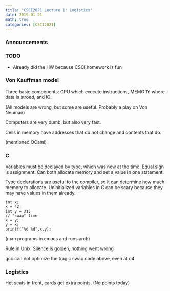 ```yaml
---
title: "CSCI2021 Lecture 1: Logistics"
date: 2019-01-21
math: true 
categories: [CSCI2021]
---
```


### Announcements

### TODO

- Already did the HW because CSCI homework is fun

### Von Kauffman model

Three basic components: CPU which execute instructions, MEMORY where data is stroed, and IO.

(All models are wrong, but some are useful. Probably a play on Von Neuman)

Computers are very dumb, but also very fast.

Cells in memory have addresses that do not change and contents that do.

(mentioned OCaml)

### C 

Variables must be declayed by type, which was new at the time. Equal sign is assignment. Can both allocate memory and set a value in one statement.

Type declarations are useful to the compiler, so it can determine how much memory to allocate. Uninitialized variables in C can be scary because they may have values in them already.

```
int x;
x = 42;
int y = 31;
// "swap" time
x = y;
y = x;
printf("%d %d",x,y);
```

(man programs in emacs and runs arch)

Rule in Unix: Silence is golden, nothing went wrong

gcc can not optimize the tragic swap code above, even at o4.

### Logistics

Hot seats in front, cards get extra points. (No points today)